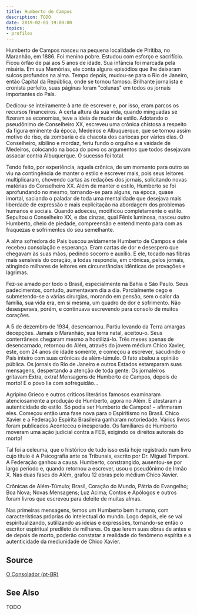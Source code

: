 ```yaml
---
title: Humberto de Campos
description: TODO
date: 2019-02-01 19:00:00
topics: 
- profiles
---
```



Humberto de Campos nasceu na pequena localidade de Piritiba, no Maranhão, em 1886. Foi menino pobre. Estudou com esforço e sacrifício. Ficou órfão de pai aos 5 anos de idade. Sua infância foi marcada pela miséria. Em sua Memórias, ele conta alguns episódios que lhe deixaram sulcos profundos na alma.
Tempo depois, mudou-se para o Rio de Janeiro, então Capital da República, onde se tornou famoso. Brilhante jornalista e cronista perfeito, suas páginas foram "colunas" em todos os jornais importantes do País.

Dedicou-se inteiramente à arte de escrever e, por isso, eram parcos os recursos financeiros. A certa altura da sua vida, quando minguadas se fizeram as economias, teve a ideia de mudar de estilo. Adotando o pseudônimo de Conselheiro XX, escreveu uma crônica chistosa a respeito da figura eminente da época, Medeiros e Albuquerque, que se tornou assim motivo de riso, da zombaria e da chacota dos cariocas por vários dias.
O Conselheiro, sibilino e mordaz, feriu fundo o orgulho e a vaidade de Medeiros, colocando na boca do povo os argumentos que todos desejavam assacar contra Albuquerque. O sucesso foi total.

Tendo feito, por experiência, aquela crônica, de um momento para outro se viu na contingência de manter o estilo e escrever mais, pois seus leitores multiplicaram, chovendo cartas às redações dos jornais, solicitando novas matérias do Conselheiro XX.
Além de manter o estilo, Humberto se foi aprofundando no mesmo, tornando-se para alguns, na época, quase imortal, saciando o paladar de toda uma mentalidade que desejava mais liberdade de expressão e mais explicitação na abordagem dos problemas humanos e sociais.
Quando adoeceu, modificou completamente o estilo. Sepultou o Conselheiro XX, e das cinzas, qual Fênix luminosa, nasceu outro Humberto, cheio de piedade, compreensão e entendimento para com as fraquezas e sofrimentos do seu semelhante.

A alma sofredora do País buscou avidamente Humberto de Campos e dele recebeu consolação e esperança. Eram cartas de dor e desespero que chegavam às suas mãos, pedindo socorro e auxílio. E ele, tocado nas fibras mais sensíveis do coração, a todas respondia, em crônicas, pelos jornais, atingindo milhares de leitores em circunstâncias idênticas de provações e lágrimas.

Fez-se amado por todo o Brasil, especialmente na Bahia e São Paulo. Seus padecimentos, contudo, aumentavam dia a dia. Parcialmente cego e submetendo-se a várias cirurgias, morando em pensão, sem o calor da família, sua vida era, em si mesma, um quadro de dor e sofrimento. Não desesperava, porém, e continuava escrevendo para consolo de muitos corações.

A 5 de dezembro de 1934, desencarnou. Partiu levando da Terra amargas decepções. Jamais o Maranhão, sua terra natal, aceitou-o. Seus conterrâneos chegaram mesmo a hostilizá-lo. Três meses apenas de desencarnado, retornou do Além, através do jovem médium Chico Xavier, este, com 24 anos de idade somente, e começou a escrever, sacudindo o País inteiro com suas crônicas de além-túmulo. O fato abalou a opinião pública. Os jornais do Rio de Janeiro e outros Estados estamparam suas mensagens, despertando a atenção de toda gente. Os jornaleiros gritavam:Extra, extra! Mensagens de Humberto de Campos, depois de morto!  E o povo lia com sofreguidão...

Agripino Grieco e outros críticos literários famosos examinaram atenciosamente a produção de Humberto, agora no Além. E atestaram a autenticidade do estilo. Só podia ser Humberto de Campos! − afirmaram eles. Começou então uma fase nova para o Espiritismo no Brasil. Chico Xavier e a Federação Espírita Brasileira ganharam notoriedade. Vários livros foram publicados.Aconteceu o inesperado. Os familiares de Humberto moveram uma ação judicial contra a FEB, exigindo os direitos autorais do morto!

Tal foi a celeuma, que o histórico de tudo isso está hoje registrado num livro cujo título é A Psicografia ante os Tribunais, escrito por Dr. Miguel Timponi. A Federação ganhou a causa. Humberto, constrangido, ausentou-se por largo período e, quando retornou a escrever, usou o pseudônimo de Irmão X.
Nas duas fases do Além, grafou 12 obras pelo médium Chico Xavier.

Crônicas de Além-Túmulo; Brasil, Coração do Mundo, Pátria do Evangelho; Boa Nova; Novas Mensagens; Luz Acima; Contos e Apólogos e outros foram livros que escreveu para deleite de muitas almas.

Nas primeiras mensagens, temos um Humberto bem humano, com características próprias do intelectual do mundo. Logo depois, ele se vai espiritualizando, sutilizando as ideias e expressões, tornando-se então o escritor espiritual predileto de milhares.
Os que lerem suas obras de antes e de depois de morto, poderão constatar a realidade do fenômeno espírita e a autenticidade da mediunidade de Chico Xavier.
 


## Source
[O Consolador (pt-BR)](http://www.oconsolador.com.br/linkfixo/biografias/humbertodecampos.html)

## See Also
TODO



